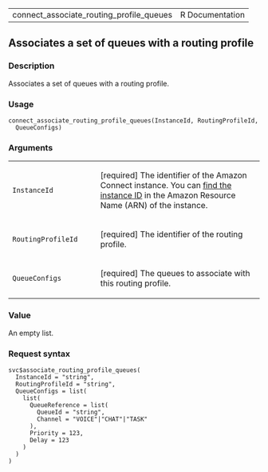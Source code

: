 <table style="width: 100%;">
<tbody>
<tr class="odd">
<td>connect_associate_routing_profile_queues</td>
<td style="text-align: right;">R Documentation</td>
</tr>
</tbody>
</table>

## Associates a set of queues with a routing profile

### Description

Associates a set of queues with a routing profile.

### Usage

    connect_associate_routing_profile_queues(InstanceId, RoutingProfileId,
      QueueConfigs)

### Arguments

<table>
<colgroup>
<col style="width: 35%" />
<col style="width: 65%" />
</colgroup>
<tbody>
<tr class="odd">
<td><code
id="connect_associate_routing_profile_queues_:_InstanceId">InstanceId</code></td>
<td><p>[required] The identifier of the Amazon Connect instance. You can
<a
href="https://docs.aws.amazon.com/connect/latest/adminguide/find-instance-arn.html">find
the instance ID</a> in the Amazon Resource Name (ARN) of the
instance.</p></td>
</tr>
<tr class="even">
<td><code
id="connect_associate_routing_profile_queues_:_RoutingProfileId">RoutingProfileId</code></td>
<td><p>[required] The identifier of the routing profile.</p></td>
</tr>
<tr class="odd">
<td><code
id="connect_associate_routing_profile_queues_:_QueueConfigs">QueueConfigs</code></td>
<td><p>[required] The queues to associate with this routing
profile.</p></td>
</tr>
</tbody>
</table>

### Value

An empty list.

### Request syntax

    svc$associate_routing_profile_queues(
      InstanceId = "string",
      RoutingProfileId = "string",
      QueueConfigs = list(
        list(
          QueueReference = list(
            QueueId = "string",
            Channel = "VOICE"|"CHAT"|"TASK"
          ),
          Priority = 123,
          Delay = 123
        )
      )
    )
